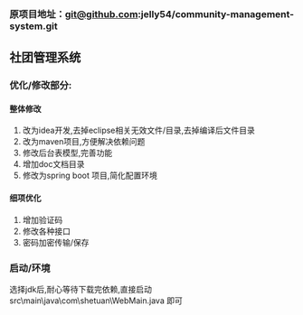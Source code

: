 ### 原项目地址：git@github.com:jelly54/community-management-system.git

## 社团管理系统

### 优化/修改部分:
#### 整体修改
1. 改为idea开发,去掉eclipse相关无效文件/目录,去掉编译后文件目录
2. 改为maven项目,方便解决依赖问题
3. 修改后台表模型,完善功能
4. 增加doc文档目录
5. 修改为spring boot 项目,简化配置环境

#### 细项优化
1. 增加验证码
2. 修改各种接口
3. 密码加密传输/保存

### 启动/环境
选择jdk后,耐心等待下载完依赖,直接启动src\main\java\com\shetuan\WebMain.java 即可



